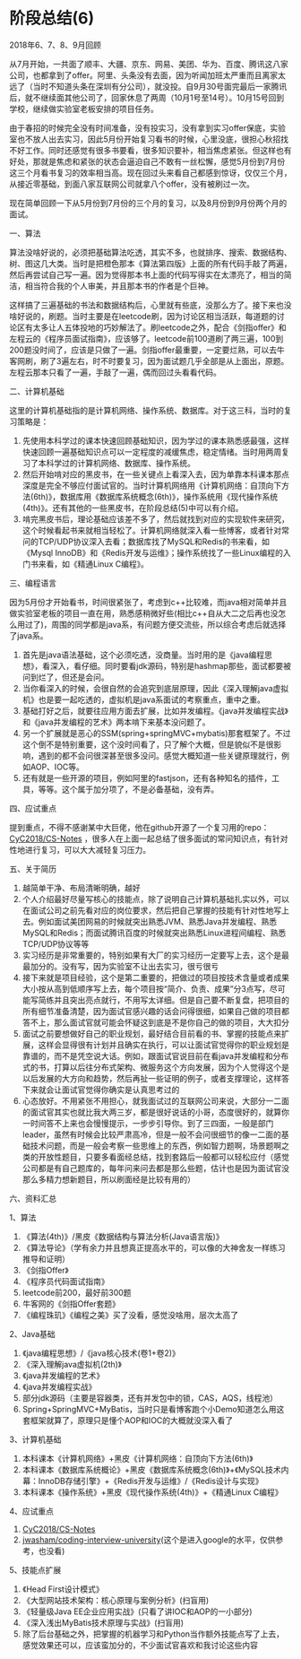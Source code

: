 # 阶段总结(6)


2018年6、7、8、9月回顾

从7月开始，一共面了顺丰、大疆、京东、网易、美团、华为、百度、腾讯这八家公司，也都拿到了offer。阿里、头条没有去面，因为听闻加班太严重而且离家太远了（当时不知道头条在深圳有分公司），就没投。自9月30号面完最后一家腾讯后，就不继续面其他公司了，回家休息了两周（10月1号至14号）。10月15号回到学校，继续做实验室老板安排的项目任务。

由于春招的时候完全没有时间准备，没有投实习，没有拿到实习offer保底，实验室也不放人出去实习，因此5月份开始复习看书的时候，心里没底，很担心秋招找不好工作。同时还感觉有很多书要看，很多知识要补，相当焦虑紧张。但这样也有好处，那就是焦虑和紧张的状态会逼迫自己不敢有一丝松懈，感觉5月份到7月份这三个月看书复习的效率相当高。现在回过头来看自己都感到惊讶，仅仅三个月，从接近零基础，到面八家互联网公司就拿八个offer，没有被刷过一次。

现在简单回顾一下从5月份到7月份的三个月的复习，以及8月份到9月份两个月的面试。

一、算法

算法没啥好说的，必须把基础算法吃透，其实不多，也就排序、搜索、数据结构、树、图这几大类。当时是把橙色那本《算法第四版》上面的所有代码手敲了两遍，然后再尝试自己写一遍。因为觉得那本书上面的代码写得实在太漂亮了，相当的简洁，相当符合我的个人审美，并且那本书的作者是个巨神。

这样搞了三遍基础的书法和数据结构后，心里就有些底，没那么方了。接下来也没啥好说的，刷题。当时主要是在leetcode刷，因为讨论区相当活跃，每道题的讨论区有太多让人五体投地的巧妙解法了。刷leetcode之外，配合《剑指offer》和左程云的《程序员面试指南》，应该够了。leetcode前100道刷了两三遍，100到200题没时间了，应该是只做了一遍。剑指offer最重要，一定要烂熟，可以去牛客网刷，刷了3遍左右，时不时要复习，因为面试题几乎全部是从上面出，原题。左程云那本只看了一遍，手敲了一遍，偶而回过头看看代码。

二、计算机基础

这里的计算机基础指的是计算机网络、操作系统、数据库。对于这三科，当时的复习策略是：

1. 先使用本科学过的课本快速回顾基础知识，因为学过的课本熟悉感最强，这样快速回顾一遍基础知识点可以一定程度的减缓焦虑，稳定情绪。当时用两周复习了本科学过的计算机网络、数据库、操作系统。
2. 然后开始啃对应的黑皮书，在一些关键点上看深入去，因为单靠本科课本那点深度是完全不够应付面试官的。当时计算机网络用《计算机网络：自顶向下方法(6th)》，数据库用《数据库系统概念(6th)》，操作系统用《现代操作系统(4th)》。还有其他的一些黑皮书，在阶段总结(5)中可以有介绍。
3. 啃完黑皮书后，理论基础应该差不多了，然后就找到对应的实现软件来研究，这个时候看起书来就相当轻松了。计算机网络就深入看一些博客，或者针对常问的TCP/UDP协议深入去看；数据库找了MySQL和Redis的书来看，如《Mysql InnoDB》和《Redis开发与运维》；操作系统找了一些Linux编程的入门书来看，如《精通Linux C编程》。

三、编程语言

因为5月份才开始看书，时间很紧张了，考虑到c++比较难，而java相对简单并且做实验室老板的项目一直在用，熟悉感稍微好些(相比c++自从大二之后再也没怎么用过了)，周围的同学都是java系，有问题方便交流些，所以综合考虑后就选择了java系。

1. 首先是java语法基础，这个必须吃透，没商量。当时用的是《java编程思想》，看深入，看仔细。同时要看jdk源码，特别是hashmap那些，面试都要被问到烂了，但还是会问。
2. 当你看深入的时候，会很自然的会追究到底层原理，因此《深入理解java虚拟机》也是要一起吃透的，虚拟机是java系面试的考察重点，重中之重。
3. 基础打好之后，就要往应用方面去扩展，比如并发编程。《java并发编程实战》和《java并发编程的艺术》两本啃下来基本没问题了。
4. 另一个扩展就是恶心的SSM(spring+springMVC+mybatis)那套框架了。不过这个倒不是特别重要，这个没时间看了，只了解个大概，但是貌似不是很影响，遇到的都不会问很深甚至很多没问。感觉大概知道一些关键原理就行，例如AOP、IOC等。
5. 还有就是一些开源的项目，例如阿里的fastjson，还有各种知名的插件，工具，等等。这个属于加分项了，不是必备基础，没有弄。

四、应试重点

提到重点，不得不感谢某中大巨佬，他在github开源了一个复习用的repo：[CyC2018/CS-Notes][1] ，很多人在上面一起总结了很多面试的常问知识点，有针对性地进行复习，可以大大减轻复习压力。

五、关于简历

1. 越简单干净、布局清晰明确，越好
2. 个人介绍最好尽量写核心的技能点，除了说明自己计算机基础扎实以外，可以在面试公司之前先看对应的岗位要求，然后把自己掌握的技能有针对性地写上去。例如面试美团网易的时候就突出熟悉JVM、熟悉Java并发编程、熟悉MySQL和Redis；而面试腾讯百度的时候就突出熟悉Linux进程间编程、熟悉TCP/UDP协议等等
3. 实习经历是非常重要的，特别如果有大厂的实习经历一定要写上去，这个是最最加分的。没有写，因为实验室不让出去实习，很亏很亏
4. 接下来就是项目经验，这个是第二重要的，把做过的项目按技术含量或者成果大小按从高到低顺序写上去，每个项目按“简介、负责、成果”分3点写，尽可能写简练并且突出亮点就行，不用写太详细。但是自己要不断复盘，把项目的所有细节准备清楚，因为面试官感兴趣的话会问得很细，如果自己做的项目都答不上，那么面试官就可能会怀疑这到底是不是你自己的做的项目，大大扣分
5. 面试之前要想做好自己的职业规划，最好结合目前看的书、掌握的技能点来扩展，这样会显得很有计划并且确实在执行，可以让面试官觉得你的职业规划是靠谱的，而不是凭空说大话。例如，跟面试官说目前在看java并发编程和分布式的书，打算以后往分布式架构、微服务这个方向发展，因为个人觉得这个是以后发展的大方向和趋势，然后再扯一些证明的例子，或者支撑理论，这样答下来就会让面试官觉得你确实是认真思考过的
6. 心态放好。不用紧张不用担心，就我面试过的互联网公司来说，大部分一二面的面试官其实也就比我大两三岁，都是很好说话的小哥，态度很好的，就算你一时间答不上来也会慢慢提示，一步步引导你。到了三四面，一般是部门leader，虽然有时候会比较严肃高冷，但是一般不会问很细节的像一二面的基础技术问题，而是一般会考察一些思维上的东西，例如智力题啊，场景题啊之类的开放性题目，只要多看面经总结，找到套路后一般都可以轻松应付（感觉公司都是有自己题库的，每年问来问去都是那么些题，估计也是因为面试官没那么多精力想新题目，所以刷面经是比较有用的）

六、资料汇总

1、算法

1. 《算法(4th)》/黑皮《数据结构与算法分析(Java语言版)》
2. 《算法导论》（学有余力并且想真正提高水平的，可以像的大神舍友一样练习推导和证明）
3. 《剑指Offer》
4. 《程序员代码面试指南》
5. leetcode前200，最好前300题
6. 牛客网的《剑指Offer套题》
7. 《编程珠玑》《编程之美》买了没看，感觉没啥用，层次太高了

2、Java基础

1. 《java编程思想》/《java核心技术(卷1+卷2)》
2. 《深入理解java虚拟机(2th)》
2. 《java并发编程的艺术》
3. 《java并发编程实战》
4. 部分jdk源码（主要是容器类，还有并发包中的锁，CAS，AQS，线程池）
5. Spring+SpringMVC+MyBatis，当时只是看博客跑个小Demo知道怎么用这套框架就算了，原理只是懂个AOP和IOC的大概就没深入看了

3、计算机基础

1. 本科课本《计算机网络》+黑皮《计算机网络：自顶向下方法(6th)》
2. 本科课本《数据库系统概论》+黑皮《数据库系统概念(6th)》+《MySQL技术内幕：InnoDB存储引擎》+《Redis开发与运维》/《Redis设计与实现》
3. 本科课本《操作系统》+黑皮《现代操作系统(4th)》+《精通Linux C编程》

4、应试重点

1. [CyC2018/CS-Notes][2]
2. [jwasham/coding-interview-university][3](这个是进入google的水平，仅供参考，也没看)

5、技能点扩展

1. 《Head First设计模式》
2. 《大型网站技术架构：核心原理与案例分析》(扫盲用)
3. 《轻量级Java EE企业应用实战》(只看了讲IOC和AOP的一小部分)
4. 《深入浅出MyBatis技术原理与实战》(扫盲用)
5. 除了后台基础之外，把掌握的机器学习和Python当作额外技能点写了上去，感觉效果还可以，应该蛮加分的，不少面试官喜欢和我讨论这些内容

[1]: https://github.com/CyC2018/CS-Notes
[2]: https://github.com/CyC2018/CS-Notes
[3]: https://github.com/jwasham/coding-interview-university

